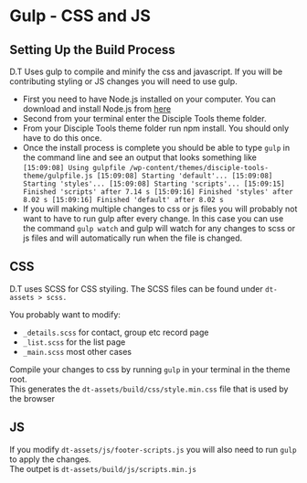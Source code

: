 # Gulp - CSS and JS

## Setting Up the Build Process

D.T Uses gulp to compile and minify the css and javascript. If you will be contributing styling or JS changes you will need to use gulp.

* First you need to have Node.js installed on your computer. You can download and install Node.js from [here](https://nodejs.org/)
* Second from your terminal enter the Disciple Tools theme folder.
* From your Disciple Tools theme folder run npm install. You should only have to do this once.
* Once the install process is complete you should be able to type `gulp` in the command line and see an output that looks something like `[15:09:08] Using gulpfile /wp-content/themes/disciple-tools-theme/gulpfile.js [15:09:08] Starting 'default'... [15:09:08] Starting 'styles'... [15:09:08] Starting 'scripts'... [15:09:15] Finished 'scripts' after 7.14 s [15:09:16] Finished 'styles' after 8.02 s [15:09:16] Finished 'default' after 8.02 s`
* If you will making multiple changes to css or js files you will probably not want to have to run gulp after every change. In this case you can use the command `gulp watch` and gulp will watch for any changes to scss or js files and will automatically run when the file is changed.

## CSS

D.T uses SCSS for CSS styiling. The SCSS files can be found under `dt-assets > scss.`

You probably want to modify:

* `_details.scss` for contact, group etc record page
* `_list.scss` for the list page
* `_main.scss` most other cases

Compile your changes to css by running `gulp` in your terminal in the theme root.  
This generates the `dt-assets/build/css/style.min.css` file that is used by the browser

## JS

If you modify `dt-assets/js/footer-scripts.js` you will also need to run `gulp` to apply the changes.  
The outpet is `dt-assets/build/js/scripts.min.js`

